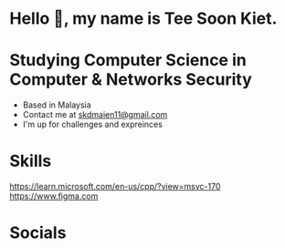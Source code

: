 # Hello 👋, my name is Tee Soon Kiet.
# Studying Computer Science in Computer & Networks Security
* Based in Malaysia
* Contact me at skdmaien11@gmail.com
* I'm up for challenges and expreinces
# Skills
https://learn.microsoft.com/en-us/cpp/?view=msvc-170
https://www.figma.com
# Socials
